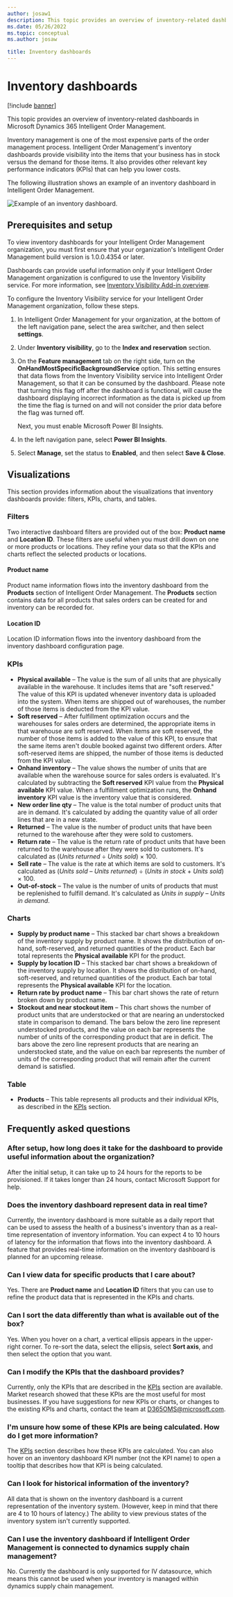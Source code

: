 ```yaml
---
author: josaw1
description: This topic provides an overview of inventory-related dashboards in Microsoft Dynamics 365 Intelligent Order Management.
ms.date: 05/26/2022
ms.topic: conceptual
ms.author: josaw

title: Inventory dashboards
---
```


# Inventory dashboards

[!include [banner](includes/banner.md)]

This topic provides an overview of inventory-related dashboards in Microsoft Dynamics 365 Intelligent Order Management.

Inventory management is one of the most expensive parts of the order management process. Intelligent Order Management's inventory dashboards provide visibility into the items that your business has in stock versus the demand for those items. It also provides other relevant key performance indicators (KPIs) that can help you lower costs.

The following illustration shows an example of an inventory dashboard in Intelligent Order Management.

![Example of an inventory dashboard.](media/InventoryDashboard.png)

## Prerequisites and setup

To view inventory dashboards for your Intelligent Order Management organization, you must first ensure that your organization's Intelligent Order Management build version is 1.0.0.4354 or later.

Dashboards can provide useful information only if your Intelligent Order Management organization is configured to use the Inventory Visibility service. For more information, see [Inventory Visibility Add-in overview](/dynamics365/supply-chain/inventory/inventory-visibility).

To configure the Inventory Visibility service for your Intelligent Order Management organization, follow these steps.

1. In Intelligent Order Management for your organization, at the bottom of the left navigation pane, select the area switcher, and then select **settings**.
1. Under **Inventory visibility**, go to the **Index and reservation** section.
1. On the **Feature management** tab on the right side, turn on the **OnHandMostSpecificBackgroundService** option. This setting ensures that data flows from the Inventory Visibility service into Intelligent Order Management, so that it can be consumed by the dashboard. Please note that turning this flag off after the dashboard is functional, will cause the dashboard displaying incorrect information as the data is picked up from the time the flag is turned on and will not consider the prior data before the flag was turned off.

    Next, you must enable Microsoft Power BI Insights.

1. In the left navigation pane, select **Power BI Insights**.
1. Select **Manage**, set the status to **Enabled**, and then select **Save & Close**.

## Visualizations

This section provides information about the visualizations that inventory dashboards provide: filters, KPIs, charts, and tables.

### Filters

Two interactive dashboard filters are provided out of the box: **Product name** and **Location ID**. These filters are useful when you must drill down on one or more products or locations. They refine your data so that the KPIs and charts reflect the selected products or locations.

#### Product name

Product name information flows into the inventory dashboard from the **Products** section of Intelligent Order Management. The **Products** section contains data for all products that sales orders can be created for and inventory can be recorded for.

#### Location ID

Location ID information flows into the inventory dashboard from the inventory dashboard configuration page.

### KPIs

- **Physical available** – The value is the sum of all units that are physically available in the warehouse. It includes items that are "soft reserved." The value of this KPI is updated whenever inventory data is uploaded into the system. When items are shipped out of warehouses, the number of those items is deducted from the KPI value.
- **Soft reserved** – After fulfillment optimization occurs and the warehouses for sales orders are determined, the appropriate items in that warehouse are soft reserved. When items are soft reserved, the number of those items is added to the value of this KPI, to ensure that the same items aren't double booked against two different orders. After soft-reserved items are shipped, the number of those items is deducted from the KPI value.
- **Onhand inventory** – The value shows the number of units that are available when the warehouse source for sales orders is evaluated. It's calculated by subtracting the **Soft reserved** KPI value from the **Physical available** KPI value. When a fulfillment optimization runs, the **Onhand inventory** KPI value is the inventory value that is considered.
- **New order line qty** – The value is the total number of product units that are in demand. It's calculated by adding the quantity value of all order lines that are in a new state.
- **Returned** – The value is the number of product units that have been returned to the warehouse after they were sold to customers.
- **Return rate** – The value is the return rate of product units that have been returned to the warehouse after they were sold to customers. It's calculated as (*Units returned* &divide; *Units sold*) &times; 100.
- **Sell rate** – The value is the rate at which items are sold to customers. It's calculated as (*Units sold* – *Units returned*) &divide; (*Units in stock* + *Units sold*) &times; 100.
- **Out-of-stock** – The value is the number of units of products that must be replenished to fulfill demand. It's calculated as *Units in supply* – *Units in demand*.

### Charts

- **Supply by product name** – This stacked bar chart shows a breakdown of the inventory supply by product name. It shows the distribution of on-hand, soft-reserved, and returned quantities of the product. Each bar total represents the **Physical available** KPI for the product.
- **Supply by location ID** – This stacked bar chart shows a breakdown of the inventory supply by location. It shows the distribution of on-hand, soft-reserved, and returned quantities of the product. Each bar total represents the **Physical available** KPI for the location.
- **Return rate by product name** – This bar chart shows the rate of return broken down by product name.
- **Stockout and near stockout item** – This chart shows the number of product units that are understocked or that are nearing an understocked state in comparison to demand. The bars below the zero line represent understocked products, and the value on each bar represents the number of units of the corresponding product that are in deficit. The bars above the zero line represent products that are nearing an understocked state, and the value on each bar represents the number of units of the corresponding product that will remain after the current demand is satisfied.

### Table

- **Products** – This table represents all products and their individual KPIs, as described in the [KPIs](#kpis) section.

## Frequently asked questions

### After setup, how long does it take for the dashboard to provide useful information about the organization?

After the initial setup, it can take up to 24 hours for the reports to be provisioned. If it takes longer than 24 hours, contact Microsoft Support for help.

### Does the inventory dashboard represent data in real time?

Currently, the inventory dashboard is more suitable as a daily report that can be used to assess the health of a business's inventory than as a real-time representation of inventory information. You can expect 4 to 10 hours of latency for the information that flows into the inventory dashboard. A feature that provides real-time information on the inventory dashboard is planned for an upcoming release.

### Can I view data for specific products that I care about?

Yes. There are **Product name** and **Location ID** filters that you can use to refine the product data that is represented in the KPIs and charts.

### Can I sort the data differently than what is available out of the box?

Yes. When you hover on a chart, a vertical ellipsis appears in the upper-right corner. To re-sort the data, select the ellipsis, select **Sort axis**, and then select the option that you want.

### Can I modify the KPIs that the dashboard provides?

Currently, only the KPIs that are described in the [KPIs](#kpis) section are available. Market research showed that these KPIs are the most useful for most businesses. If you have suggestions for new KPIs or charts, or changes to the existing KPIs and charts, contact the team at <D365OMS@microsoft.com>.

### I'm unsure how some of these KPIs are being calculated. How do I get more information?

The [KPIs](#kpis) section describes how these KPIs are calculated. You can also hover on an inventory dashboard KPI number (not the KPI name) to open a tooltip that describes how that KPI is being calculated.

### Can I look for historical information of the inventory?

All data that is shown on the inventory dashboard is a current representation of the inventory system. (However, keep in mind that there are 4 to 10 hours of latency.) The ability to view previous states of the inventory system isn't currently supported.

### Can I use the inventory dashboard if Intelligent Order Management is connected to  dynamics supply chain management?

No. Currently the dashboard is only supported for IV datasource, which means this cannot be used when your inventory is managed within dynamics supply chain management.

